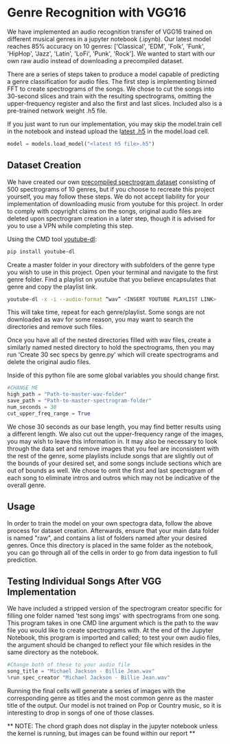 # Genre Recognition with VGG16

We have implemented an audio recognition transfer of VGG16 trained on different musical genres in a jupyter notebook (.ipynb). Our latest model reaches 85% accuracy on 10 genres: ['Classical',
 'EDM',
 'Folk',
 'Funk',
 'HipHop',
 'Jazz',
 'Latin',
 'LoFi',
 'Punk',
 'Rock']. 
We wanted to start with our own raw audio instead of downloading a precompiled dataset. 

There are a series of steps taken to produce a model capable of predicting a genre classification for audio files. The first step is implementing binned FFT to create spectrograms of the songs. We chose to cut the songs into 30-second slices and train with the resulting spectrograms, omitting the upper-frequency register and also the first and last slices. Included also is a pre-trained network weight .h5 file.

If you just want to run our implementation, you may skip the model.train cell in the notebook and instead upload the l[atest .h5](https://drive.google.com/file/d/19oqKUd85FCipYzG2ev2K7PB4OMrAU0J1/view?usp=sharing) in the model.load cell.
```python
model = models.load_model("<latest h5 file>.h5")
```
 

## Dataset Creation

We have created our own [precompiled spectrogram dataset](https://drive.google.com/file/d/18GHf32nXBpiZzEwJtiHGvpKYYgY_Tc9Z/view?usp=sharing) consisting of 500 spectrograms of 10 genres, but if you choose to recreate this project yourself, you may follow these steps. We do not accept liability for your implementation of downloading music from youtube for this project. In order to comply with copyright claims on the songs, original audio files are deleted upon spectrogram creation in a later step, though it is advised for you to use a VPN while completing this step.

Using the CMD tool [youtube-dl](https://github.com/ytdl-org/youtube-dl):

```bash
pip install youtube-dl
```

Create a master folder in your directory with subfolders of the genre type you wish to use in this project. Open your terminal and navigate to the first genre folder. Find a playlist on youtube that you believe encapsulates that genre and copy the playlist link.

```bash
youtube-dl -x -i --audio-format “wav” <INSERT YOUTUBE PLAYLIST LINK>
```
This will take time, repeat for each genre/playlist. Some songs are not downloaded as wav for some reason, you may want to search the directories and remove such files.

Once you have all of the nested directories filled with wav files, create a similarly named nested directory to hold the spectrograms, then you may run 'Create 30 sec specs by genre.py' which will create spectrograms and delete the original audio files.

Inside of this python file are some global variables you should change first.
```python
#CHANGE ME
high_path = "Path-to-master-wav-folder"
save_path = "Path-to-master-spectrogram-folder"
num_seconds = 30
cut_upper_freq_range = True
```

We chose 30 seconds as our base length, you may find better results using a different length. We also cut out the upper-frequency range of the images, you may wish to leave this information in. It may also be necessary to look through the data set and remove images that you feel are inconsistent with the rest of the genre, some playlists include songs that are slightly out of the bounds of your desired set, and some songs include sections which are out of bounds as well. We chose to omit the first and last spectrogram of each song to eliminate intros and outros which may not be indicative of the overall genre.



## Usage
In order to train the model on your own spectogra data, follow the above process for dataset creation. Afterwards, ensure that your main data folder is named "raw", and contains a list of folders named after your desired genres. Once this directory is placed in the same folder as the notebook, you can go through all of the cells in order to go from data ingestion to full prediction.



## Testing Individual Songs After VGG Implementation
We have included a stripped version of the spectrogram creator specific for filling one folder named 'test song imgs' with spectrograms from one song. This program takes in one CMD line argument which is the path to the wav file you would like to create spectrograms with. At the end of the Jupyter Notebook, this program is imported and called; to test your own audio files, the argument should be changed to reflect your file which resides in the same directory as the notebook.
```python
#Change both of these to your audio file
song_title = "Michael Jackson - Billie Jean.wav"
%run spec_creator "Michael Jackson - Billie Jean.wav"
```

Running the final cells will generate a series of images with the corresponding genre as titles and the most common genre as the master title of the output. Our model is not trained on Pop or Country music, so it is interesting to drop in songs of one of those classes.
 
** NOTE: The chord graph does not display in the jupyter notebook unless the kernel is running, but images can be found within our report **
